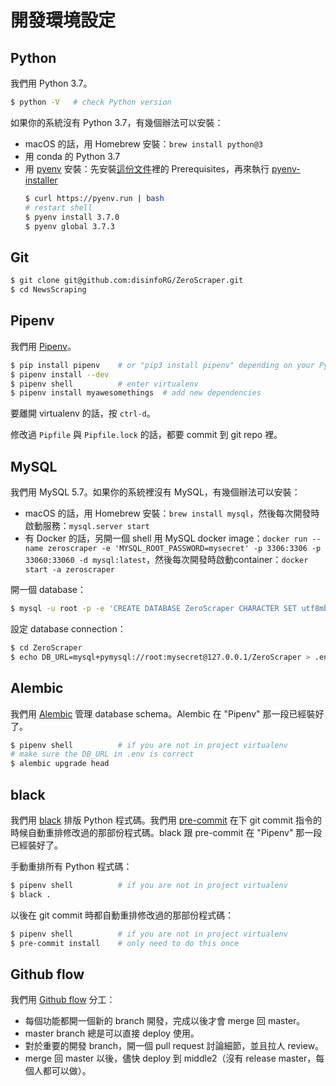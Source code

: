 開發環境設定
===

## Python

我們用 Python 3.7。

```sh
$ python -V   # check Python version
```

如果你的系統沒有 Python 3.7，有幾個辦法可以安裝：

* macOS 的話，用 Homebrew 安裝：`brew install python@3`
* 用 conda 的 Python 3.7
* 用 [pyenv](https://github.com/pyenv/pyenv) 安裝：先安裝[這份文件](https://github.com/pyenv/pyenv/wiki/Common-build-problems)裡的 Prerequisites，再來執行 [pyenv-installer](https://github.com/pyenv/pyenv-installer)
  ```sh
  $ curl https://pyenv.run | bash
  # restart shell
  $ pyenv install 3.7.0
  $ pyenv global 3.7.3
  ```

## Git

```sh
$ git clone git@github.com:disinfoRG/ZeroScraper.git
$ cd NewsScraping
```

## Pipenv

我們用 [Pipenv](https://pipenv.readthedocs.io/en/latest/)。

```sh
$ pip install pipenv    # or "pip3 install pipenv" depending on your Python
$ pipenv install --dev
$ pipenv shell          # enter virtualenv
$ pipenv install myawesomethings  # add new dependencies
```

要離開 virtualenv 的話，按 `ctrl-d`。

修改過 `Pipfile` 與 `Pipfile.lock` 的話，都要 commit 到 git repo 裡。

## MySQL

我們用 MySQL 5.7。如果你的系統裡沒有 MySQL，有幾個辦法可以安裝：

* macOS 的話，用 Homebrew 安裝：`brew install mysql`，然後每次開發時啟動服務：`mysql.server start`
* 有 Docker 的話，另開一個 shell 用 MySQL docker image：`docker run --name zeroscraper -e 'MYSQL_ROOT_PASSWORD=mysecret' -p 3306:3306 -p 33060:33060 -d mysql:latest`，然後每次開發時啟動container：`docker start -a zeroscraper`

開一個 database：

```sh
$ mysql -u root -p -e 'CREATE DATABASE ZeroScraper CHARACTER SET utf8mb4 COLLATE utf8mb4_unicode_ci;'
```

設定 database connection：

```sh
$ cd ZeroScraper
$ echo DB_URL=mysql+pymysql://root:mysecret@127.0.0.1/ZeroScraper > .env
```

## Alembic

我們用 [Alembic](https://alembic.sqlalchemy.org/) 管理 database schema。Alembic 在 "Pipenv" 那一段已經裝好了。

```sh
$ pipenv shell          # if you are not in project virtualenv
# make sure the DB_URL in .env is correct
$ alembic upgrade head
```

## black

我們用 [black](https://black.readthedocs.io/en/stable/) 排版 Python 程式碼。我們用 [pre-commit](https://pre-commit.com/) 在下 git commit 指令的時候自動重排修改過的那部份程式碼。black 跟 pre-commit 在 "Pipenv" 那一段已經裝好了。

手動重排所有 Python 程式碼：

```sh
$ pipenv shell          # if you are not in project virtualenv
$ black .
```

以後在 git commit 時都自動重排修改過的那部份程式碼：

```sh
$ pipenv shell          # if you are not in project virtualenv
$ pre-commit install    # only need to do this once
```

## Github flow

我們用 [Github flow](https://guides.github.com/introduction/flow/) 分工：

* 每個功能都開一個新的 branch 開發，完成以後才會 merge 回 master。
* master branch 總是可以直接 deploy 使用。
* 對於重要的開發 branch，開一個 pull request 討論細節，並且拉人 review。
* merge 回 master 以後，儘快 deploy 到 middle2（沒有 release master，每個人都可以做）。
